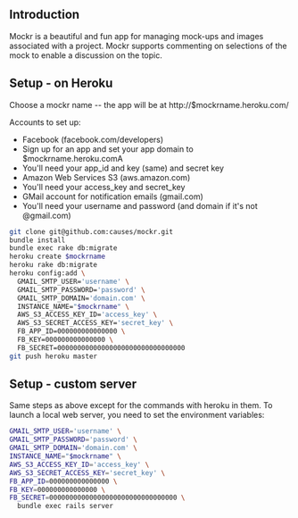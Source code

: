 ## Introduction
Mockr is a beautiful and fun app for managing mock-ups and images associated
with a project. Mockr supports commenting on selections of the mock to enable a
discussion on the topic.

## Setup - on Heroku
Choose a mockr name -- the app will be at http://$mockrname.heroku.com/


Accounts to set up:

- Facebook (facebook.com/developers)
 - Sign up for an app and set your app domain to $mockrname.heroku.comA
 - You'll need your app_id and key (same) and secret key
- Amazon Web Services S3 (aws.amazon.com)
 - You'll need your access_key and secret_key
- GMail account for notification emails (gmail.com)
 - You'll need your username and password (and domain if it's not @gmail.com)

```bash
git clone git@github.com:causes/mockr.git
bundle install
bundle exec rake db:migrate
heroku create $mockrname
heroku rake db:migrate
heroku config:add \
  GMAIL_SMTP_USER='username' \
  GMAIL_SMTP_PASSWORD='password' \
  GMAIL_SMTP_DOMAIN='domain.com' \
  INSTANCE_NAME="$mockrname" \
  AWS_S3_ACCESS_KEY_ID='access_key' \
  AWS_S3_SECRET_ACCESS_KEY='secret_key' \
  FB_APP_ID=000000000000000 \
  FB_KEY=000000000000000 \
  FB_SECRET=00000000000000000000000000000000
git push heroku master
```

## Setup - custom server
Same steps as above except for the commands with heroku in them. To launch a
local web server, you need to set the environment variables:

```bash
GMAIL_SMTP_USER='username' \
GMAIL_SMTP_PASSWORD='password' \
GMAIL_SMTP_DOMAIN='domain.com' \
INSTANCE_NAME="$mockrname" \
AWS_S3_ACCESS_KEY_ID='access_key' \
AWS_S3_SECRET_ACCESS_KEY='secret_key' \
FB_APP_ID=000000000000000 \
FB_KEY=000000000000000 \
FB_SECRET=00000000000000000000000000000000 \
  bundle exec rails server
```
